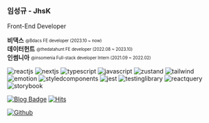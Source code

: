 ### 임성규 - JhsK

Front-End Developer

**비댁스** <sub><sup>@Bdacs FE developer (2023.10 ~ now)</sup></sub><br />
**데이터헌트** <sub><sup>@thedatahunt FE developer (2022.08 ~ 2023.10)</sup></sub>         
**인썸니아** <sub><sup>@insomenia Full-stack developer Intern (2021.09 ~ 2022.02)</sup></sub>

![reactjs](https://www.codenary.co.kr/widget/github-techstack/api?name=reactjs) ![nextjs](https://www.codenary.co.kr/widget/github-techstack/api?name=nextjs) ![typescript](https://www.codenary.co.kr/widget/github-techstack/api?name=typescript) ![javascript](https://www.codenary.co.kr/widget/github-techstack/api?name=javascript) ![zustand](https://www.codenary.co.kr/widget/github-techstack/api?name=zustand) ![tailwind](https://www.codenary.co.kr/widget/github-techstack/api?name=tailwind) ![emotion](https://www.codenary.co.kr/widget/github-techstack/api?name=emotion) ![styledcomponents](https://www.codenary.co.kr/widget/github-techstack/api?name=styledcomponents) ![jest](https://www.codenary.co.kr/widget/github-techstack/api?name=jest) ![testinglibrary](https://www.codenary.co.kr/widget/github-techstack/api?name=testinglibrary) ![reactquery](https://www.codenary.co.kr/widget/github-techstack/api?name=reactquery) ![storybook](https://www.codenary.co.kr/widget/github-techstack/api?name=storybook) 

[![Blog Badge](https://img.shields.io/badge/Blog-1d1f21?style=flat-square&logo=Gatsby&logoColor=white&link=https://sungkyu.site/)](https://sungkyu.site/)
[![Hits](https://hits.seeyoufarm.com/api/count/incr/badge.svg?url=https%3A%2F%2Fgithub.com%2FJhsK&count_bg=%2379C83D&title_bg=%23555555&icon=&icon_color=%23E7E7E7&title=hits&edge_flat=false)](https://hits.seeyoufarm.com)

[![Github](https://www.codenary.co.kr/widget/github/api?username=Jhsk)]()
